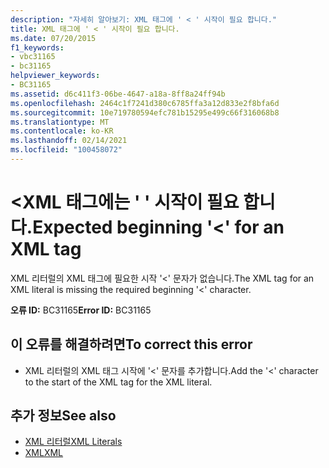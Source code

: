 ```yaml
---
description: "자세히 알아보기: XML 태그에 ' < ' 시작이 필요 합니다."
title: XML 태그에 ' < ' 시작이 필요 합니다.
ms.date: 07/20/2015
f1_keywords:
- vbc31165
- bc31165
helpviewer_keywords:
- BC31165
ms.assetid: d6c411f3-06be-4647-a18a-8ff8a24ff94b
ms.openlocfilehash: 2464c1f7241d380c6785ffa3a12d833e2f8bfa6d
ms.sourcegitcommit: 10e719780594efc781b15295e499c66f316068b8
ms.translationtype: MT
ms.contentlocale: ko-KR
ms.lasthandoff: 02/14/2021
ms.locfileid: "100458072"
---
```

# <a name="expected-beginning--for-an-xml-tag"></a><span data-ttu-id="5acd7-103">\<XML 태그에는 ' ' 시작이 필요 합니다.</span><span class="sxs-lookup"><span data-stu-id="5acd7-103">Expected beginning '\<' for an XML tag</span></span>

<span data-ttu-id="5acd7-104">XML 리터럴의 XML 태그에 필요한 시작 '<' 문자가 없습니다.</span><span class="sxs-lookup"><span data-stu-id="5acd7-104">The XML tag for an XML literal is missing the required beginning '<' character.</span></span>  
  
 <span data-ttu-id="5acd7-105">**오류 ID:** BC31165</span><span class="sxs-lookup"><span data-stu-id="5acd7-105">**Error ID:** BC31165</span></span>  
  
## <a name="to-correct-this-error"></a><span data-ttu-id="5acd7-106">이 오류를 해결하려면</span><span class="sxs-lookup"><span data-stu-id="5acd7-106">To correct this error</span></span>  
  
- <span data-ttu-id="5acd7-107">XML 리터럴의 XML 태그 시작에 '<' 문자를 추가합니다.</span><span class="sxs-lookup"><span data-stu-id="5acd7-107">Add the '<' character to the start of the XML tag for the XML literal.</span></span>  
  
## <a name="see-also"></a><span data-ttu-id="5acd7-108">추가 정보</span><span class="sxs-lookup"><span data-stu-id="5acd7-108">See also</span></span>

- [<span data-ttu-id="5acd7-109">XML 리터럴</span><span class="sxs-lookup"><span data-stu-id="5acd7-109">XML Literals</span></span>](../language-reference/xml-literals/index.md)
- [<span data-ttu-id="5acd7-110">XML</span><span class="sxs-lookup"><span data-stu-id="5acd7-110">XML</span></span>](../programming-guide/language-features/xml/index.md)
